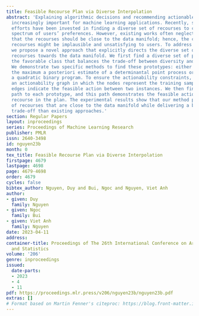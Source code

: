 ```yaml
---
title: Feasible Recourse Plan via Diverse Interpolation
abstract: 'Explaining algorithmic decisions and recommending actionable feedback is
  increasingly important for machine learning applications. Recently, significant
  efforts have been invested in finding a diverse set of recourses to cover the wide
  spectrum of users’ preferences. However, existing works often neglect the requirement
  that the recourses should be close to the data manifold; hence, the constructed
  recourses might be implausible and unsatisfying to users. To address these issues,
  we propose a novel approach that explicitly directs the diverse set of actionable
  recourses towards the data manifold. We first find a diverse set of prototypes in
  the favorable class that balances the trade-off between diversity and proximity.
  We demonstrate two specific methods to find these prototypes: either by finding
  the maximum a posteriori estimate of a determinantal point process or by solving
  a quadratic binary program. To ensure the actionability constraints, we construct
  an actionability graph in which the nodes represent the training samples and the
  edges indicate the feasible action between two instances. We then find a feasible
  path to each prototype, and this path demonstrates the feasible actions for each
  recourse in the plan. The experimental results show that our method produces a set
  of recourses that are close to the data manifold while delivering a better cost-diversity
  trade-off than existing approaches.'
section: Regular Papers
layout: inproceedings
series: Proceedings of Machine Learning Research
publisher: PMLR
issn: 2640-3498
id: nguyen23b
month: 0
tex_title: Feasible Recourse Plan via Diverse Interpolation
firstpage: 4679
lastpage: 4698
page: 4679-4698
order: 4679
cycles: false
bibtex_author: Nguyen, Duy and Bui, Ngoc and Nguyen, Viet Anh
author:
- given: Duy
  family: Nguyen
- given: Ngoc
  family: Bui
- given: Viet Anh
  family: Nguyen
date: 2023-04-11
address:
container-title: Proceedings of The 26th International Conference on Artificial Intelligence
  and Statistics
volume: '206'
genre: inproceedings
issued:
  date-parts:
  - 2023
  - 4
  - 11
pdf: https://proceedings.mlr.press/v206/nguyen23b/nguyen23b.pdf
extras: []
# Format based on Martin Fenner's citeproc: https://blog.front-matter.io/posts/citeproc-yaml-for-bibliographies/
---
```

